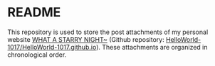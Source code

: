 # README

This repository is used to store the post attachments of my personal website [WHAT A STARRY NIGHT~](https://helloworld-1017.github.io/) (Github repository: [HelloWorld-1017/HelloWorld-1017.github.io](https://github.com/HelloWorld-1017/HelloWorld-1017.github.io)). These attachments are organized in chronological order.
